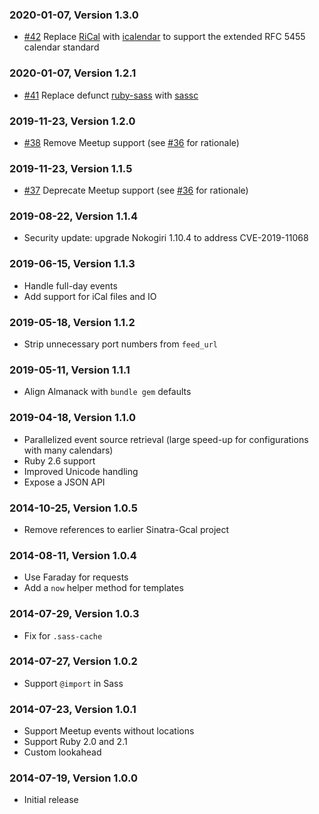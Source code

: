 ### 2020-01-07, Version 1.3.0

* [#42](https://github.com/Aupajo/almanack/pull/42) Replace [RiCal](https://github.com/rubyredrick/ri_cal) with [icalendar](https://github.com/icalendar/icalendar) to support the extended RFC 5455 calendar standard

### 2020-01-07, Version 1.2.1

* [#41](https://github.com/Aupajo/almanack/pull/41) Replace defunct [ruby-sass](https://github.com/sass/ruby-sass) with [sassc](https://rubygems.org/gems/sassc)

### 2019-11-23, Version 1.2.0

* [#38](https://github.com/Aupajo/almanack/issues/38) Remove Meetup support (see [#36](https://github.com/Aupajo/almanack/issues/36) for rationale)

### 2019-11-23, Version 1.1.5

* [#37](https://github.com/Aupajo/almanack/issues/37) Deprecate Meetup support (see [#36](https://github.com/Aupajo/almanack/issues/36) for rationale)

### 2019-08-22, Version 1.1.4

* Security update: upgrade Nokogiri 1.10.4 to address CVE-2019-11068

### 2019-06-15, Version 1.1.3

* Handle full-day events
* Add support for iCal files and IO

### 2019-05-18, Version 1.1.2

* Strip unnecessary port numbers from `feed_url`

### 2019-05-11, Version 1.1.1

* Align Almanack with `bundle gem` defaults

### 2019-04-18, Version 1.1.0

* Parallelized event source retrieval (large speed-up for configurations with many calendars)
* Ruby 2.6 support
* Improved Unicode handling
* Expose a JSON API

### 2014-10-25, Version 1.0.5

* Remove references to earlier Sinatra-Gcal project

### 2014-08-11, Version 1.0.4

* Use Faraday for requests
* Add a `now` helper method for templates

### 2014-07-29, Version 1.0.3

* Fix for `.sass-cache`

### 2014-07-27, Version 1.0.2

* Support `@import` in Sass

### 2014-07-23, Version 1.0.1

* Support Meetup events without locations
* Support Ruby 2.0 and 2.1
* Custom lookahead

### 2014-07-19, Version 1.0.0

* Initial release
